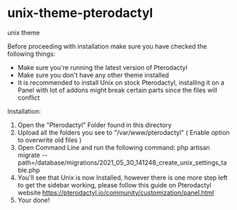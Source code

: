 # unix-theme-pterodactyl
unix theme




Before proceeding with installation make sure you have checked the following things:

* Make sure you're running the latest version of Pterodactyl
* Make sure you don't have any other theme installed
* It is recommended to install Unix on stock Pterodactyl, installing it on a Panel with lot of addons might break certain parts since the files will conflict


Installation:

1. Open the "Pterodactyl" Folder found in this directory
2. Upload all the folders you see to "/var/www/pterodactyl" ( Enable option to overwrite old files )
3. Open Command Line and run the following command: php artisan migrate --path=/database/migrations/2021_05_30_141248_create_unix_settings_table.php
4. You'll see that Unix is now Installed, however there is one more step left to get the sidebar working,
   please follow this guide on Pterodactyl website https://pterodactyl.io/community/customization/panel.html
5. Your done!
